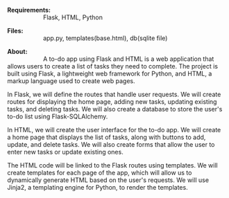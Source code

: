 <strong>Requirements: </strong><br/>
&nbsp;&nbsp;&nbsp;&nbsp;&nbsp;&nbsp;&nbsp;&nbsp;&nbsp;&nbsp;&nbsp;&nbsp;&nbsp;&nbsp;&nbsp;&nbsp;&nbsp;&nbsp;&nbsp;&nbsp;&nbsp;Flask, HTML, Python
          
<strong>Files:</strong><br/>
&nbsp;&nbsp;&nbsp;&nbsp;&nbsp;&nbsp;&nbsp;&nbsp;&nbsp;&nbsp;&nbsp;&nbsp;&nbsp;&nbsp;&nbsp;&nbsp;&nbsp;&nbsp;&nbsp;&nbsp;&nbsp;app.py, templates(base.html), db(sqlite file)
      
<strong>About:</strong><br/>
&nbsp;&nbsp;&nbsp;&nbsp;&nbsp;&nbsp;&nbsp;&nbsp;&nbsp;&nbsp;&nbsp;&nbsp;&nbsp;&nbsp;&nbsp;&nbsp;&nbsp;&nbsp;&nbsp;&nbsp;&nbsp;A to-do app using Flask and HTML is a web application that allows users to create a list of tasks they need to complete. The project is built using Flask, a lightweight web framework for Python, and HTML, a markup language used to create web pages.

In Flask, we will define the routes that handle user requests. We will create routes for displaying the home page, adding new tasks, updating existing tasks, and deleting tasks. We will also create a database to store the user's to-do list using Flask-SQLAlchemy.

In HTML, we will create the user interface for the to-do app. We will create a home page that displays the list of tasks, along with buttons to add, update, and delete tasks. We will also create forms that allow the user to enter new tasks or update existing ones.

The HTML code will be linked to the Flask routes using templates. We will create templates for each page of the app, which will allow us to dynamically generate HTML based on the user's requests. We will use Jinja2, a templating engine for Python, to render the templates.
